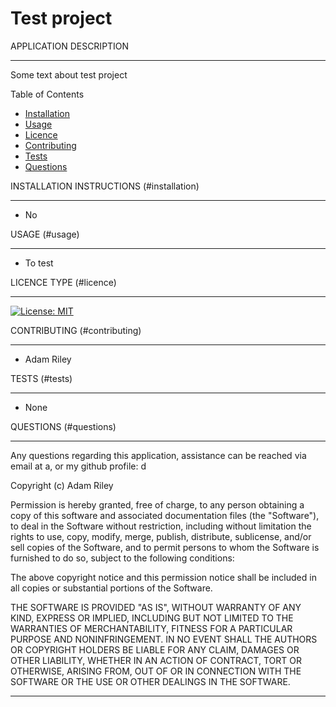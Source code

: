 # 
  
  Test project
  ===================


  APPLICATION DESCRIPTION
  ______________________________
  Some text about test project

  Table of Contents
  * [Installation](#installation)
  * [Usage](#usage)
  * [Licence](#licence)
  * [Contributing](#contributing)
  * [Tests](#tests)
  * [Questions](#questions)
  
  INSTALLATION INSTRUCTIONS (#installation)
  ______________________________
  * No

  USAGE (#usage)
  ______________________________
  * To test

  LICENCE TYPE (#licence)
  ______________________________
 
  [![License: MIT](https://img.shields.io/badge/License-MIT-yellow.svg)](https://opensource.org/licenses/MIT) 

  CONTRIBUTING  (#contributing)
  ______________________________
  * Adam Riley

  TESTS (#tests)
  ______________________________
  * None

  QUESTIONS (#questions)
  ______________________________
  Any questions regarding this application, assistance can be reached via email at  a, or my github profile: d

 

Copyright (c) Adam Riley

Permission is hereby granted, free of charge, to any person obtaining a copy
of this software and associated documentation files (the "Software"), to deal
in the Software without restriction, including without limitation the rights
to use, copy, modify, merge, publish, distribute, sublicense, and/or sell
copies of the Software, and to permit persons to whom the Software is
furnished to do so, subject to the following conditions:

The above copyright notice and this permission notice shall be included in all
copies or substantial portions of the Software.

THE SOFTWARE IS PROVIDED "AS IS", WITHOUT WARRANTY OF ANY KIND, EXPRESS OR
IMPLIED, INCLUDING BUT NOT LIMITED TO THE WARRANTIES OF MERCHANTABILITY,
FITNESS FOR A PARTICULAR PURPOSE AND NONINFRINGEMENT. IN NO EVENT SHALL THE
AUTHORS OR COPYRIGHT HOLDERS BE LIABLE FOR ANY CLAIM, DAMAGES OR OTHER
LIABILITY, WHETHER IN AN ACTION OF CONTRACT, TORT OR OTHERWISE, ARISING FROM,
OUT OF OR IN CONNECTION WITH THE SOFTWARE OR THE USE OR OTHER DEALINGS IN THE
SOFTWARE.

---

